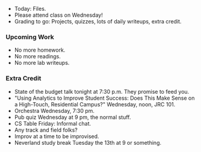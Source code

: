 * Today: Files.
* Please attend class on Wednesday!
* Grading to go: Projects, quizzes, lots of daily writeups, extra credit.

### Upcoming Work

* No more homework.
* No more readings.
* No more lab writeups.

### Extra Credit

* State of the budget talk tonight at 7:30 p.m.  They promise to feed you.
* "Using Analytics to Improve Student Success: Does This Make Sense on a High-Touch, Residential Campus?"  Wednesday, noon, JRC 101.
* Orchestra Wednesday, 7:30 pm.
* Pub quiz Wednesday at 9 pm, the normal stuff.
* CS Table Friday: Informal chat.
* Any track and field folks?
* Improv at a time to be improvised.
* Neverland study break Tuesday the 13th at 9 or something.

